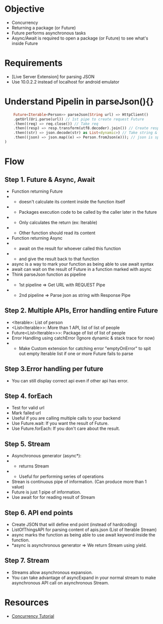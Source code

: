 # Objective
- Concurrency
- Returning a package (or Future)
- Future performs asynchronous tasks
- Async/Await is required to open a package (or Future) to see what's inside Future

# Requirements
- [Live Server Extension] for parsing JSON
- Use 10.0.2.2 instead of localhost for android emulator

# Understand Pipelin in parseJson(){}
``` dart (
    Future<Iterable<Person>> parseJson(String url) => HttpClient()
    .getUrl(Uri.parse(url)) // 1st pipe to create request Future
    .then((req) => req.close()) // Take req
    .then((resp) => resp.transform(utf8.decoder).join()) // Create response pipe & parse it as string
    .then((str) => json.decode(str) as List<dynamic>) // Take string & parse it as json
    .then((json) => json.map((e) => Person.fromJson(e))); // json is split into various instances of Person class to become Future<Iterable> type
)
```

# Flow
## Step 1. Future & Async, Await
- Function returning Future 
- - doesn't calculate its content inside the function itself
- - Packages execution code to be called by the caller later in the future
- - Only calculates the return (ex: Iterable<Person>)
- - Other function should read its content
- Function returning Async
- - await on the result for whoever called this function
- - and give the result back to that function
- async is a way to mark your function as being able to use await syntax
- await can wait on the result of Future in a function marked with async
- Think parseJson function as pipeline
- - 1st pipeline => Get URL with REQUEST Pipe
- - 2nd pipeline => Parse json as string with Response Pipe

## Step 2. Multiple APIs, Error handling entire Future
- <Iterable<Person>>: List of person
- <List<Iterable<Person>>>: More than 1 API, list of list of people
- Future<List<Iterable<Person>>>>: Package of list of list of people
- Error Handling using catchError (Ignore dynamic & stack trace for now)
- - Make Custom extension for catching error "emptyOnError" to spit out empty Iterable list if one or more Future fails to parse

## Step 3.Error handling per future
- You can still display correct api even if other api has error.

## Step 4. forEach
- Test for valid url
- Mark failed url
- Useful if you are calling multiple calls to your backend
- Use Future.wait: If you want the result of Future.
- Use Future.forEach: If you don't care about the result.

## Step 5. Stream
- Asynchronous generator (async*): 
- - returns Stream<T>
- - Useful for performing series of operations
- Strean is continuous pipe of information. (Can produce more than 1 value)
- Future is just 1 pipe of information.
- Use await for for reading result of Stream

## Step 6. API end points
- Create JSON that will define end point (instead of hardcoding)
- ListOfThingsAPI<T> for parsing content of apis.json (List of Iterable Stream)
- async marks the function as being able to use await keyword inside the function.
- *async is asynchronous generator => We return Stream using yield.

## Step 7. Stream
- Streams allow asynchronous expansion. 
- You can take advantage of asyncExpand in your normal stream to make asynchronous API call on asynchronous Stream.

# Resources
- [Concurrency Tutorial](https://youtu.be/Rs9i8zJhN68)
